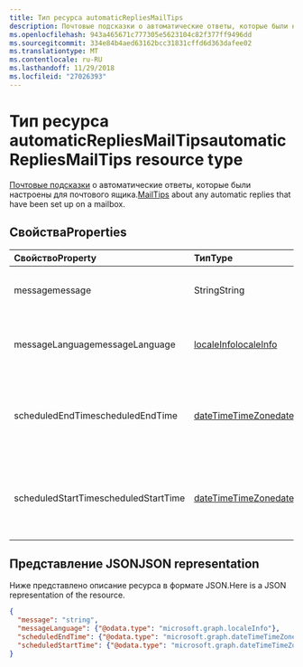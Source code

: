 ```yaml
---
title: Тип ресурса automaticRepliesMailTips
description: Почтовые подсказки о автоматические ответы, которые были настроены для почтового ящика.
ms.openlocfilehash: 943a465671c777305e5623104c82f377ff9496dd
ms.sourcegitcommit: 334e84b4aed63162bcc31831cffd6d363dafee02
ms.translationtype: MT
ms.contentlocale: ru-RU
ms.lasthandoff: 11/29/2018
ms.locfileid: "27026393"
---
```

# <a name="automaticrepliesmailtips-resource-type"></a><span data-ttu-id="bc192-103">Тип ресурса automaticRepliesMailTips</span><span class="sxs-lookup"><span data-stu-id="bc192-103">automaticRepliesMailTips resource type</span></span>


<span data-ttu-id="bc192-104">[Почтовые подсказки](../resources/mailtips.md) о автоматические ответы, которые были настроены для почтового ящика.</span><span class="sxs-lookup"><span data-stu-id="bc192-104">[MailTips](../resources/mailtips.md) about any automatic replies that have been set up on a mailbox.</span></span>

## <a name="properties"></a><span data-ttu-id="bc192-105">Свойства</span><span class="sxs-lookup"><span data-stu-id="bc192-105">Properties</span></span>
| <span data-ttu-id="bc192-106">Свойство</span><span class="sxs-lookup"><span data-stu-id="bc192-106">Property</span></span>     | <span data-ttu-id="bc192-107">Тип</span><span class="sxs-lookup"><span data-stu-id="bc192-107">Type</span></span>   |<span data-ttu-id="bc192-108">Описание</span><span class="sxs-lookup"><span data-stu-id="bc192-108">Description</span></span>|
|:-----|:-----|:-----|
| <span data-ttu-id="bc192-109">message</span><span class="sxs-lookup"><span data-stu-id="bc192-109">message</span></span> | <span data-ttu-id="bc192-110">String</span><span class="sxs-lookup"><span data-stu-id="bc192-110">String</span></span> | <span data-ttu-id="bc192-111">Сообщение автоматического ответа.</span><span class="sxs-lookup"><span data-stu-id="bc192-111">The automatic reply message.</span></span> |
| <span data-ttu-id="bc192-112">messageLanguage</span><span class="sxs-lookup"><span data-stu-id="bc192-112">messageLanguage</span></span> | [<span data-ttu-id="bc192-113">localeInfo</span><span class="sxs-lookup"><span data-stu-id="bc192-113">localeInfo</span></span>](../resources/localeinfo.md) | <span data-ttu-id="bc192-114">Язык, сообщение автоматического ответа.</span><span class="sxs-lookup"><span data-stu-id="bc192-114">The language that the automatic reply message is in.</span></span> |
| <span data-ttu-id="bc192-115">scheduledEndTime</span><span class="sxs-lookup"><span data-stu-id="bc192-115">scheduledEndTime</span></span> | [<span data-ttu-id="bc192-116">dateTimeTimeZone</span><span class="sxs-lookup"><span data-stu-id="bc192-116">dateTimeTimeZone</span></span>](../resources/datetimetimezone.md) | <span data-ttu-id="bc192-117">Дата и время окончания устанавливаются автоматические ответы.</span><span class="sxs-lookup"><span data-stu-id="bc192-117">The date and time that automatic replies are set to end.</span></span> |
| <span data-ttu-id="bc192-118">scheduledStartTime</span><span class="sxs-lookup"><span data-stu-id="bc192-118">scheduledStartTime</span></span> | [<span data-ttu-id="bc192-119">dateTimeTimeZone</span><span class="sxs-lookup"><span data-stu-id="bc192-119">dateTimeTimeZone</span></span>](../resources/datetimetimezone.md) | <span data-ttu-id="bc192-120">Дата и время автоматические ответы чтобы начать.</span><span class="sxs-lookup"><span data-stu-id="bc192-120">The date and time that automatic replies are set to begin.</span></span> |

## <a name="json-representation"></a><span data-ttu-id="bc192-121">Представление JSON</span><span class="sxs-lookup"><span data-stu-id="bc192-121">JSON representation</span></span>

<span data-ttu-id="bc192-122">Ниже представлено описание ресурса в формате JSON.</span><span class="sxs-lookup"><span data-stu-id="bc192-122">Here is a JSON representation of the resource.</span></span>

<!-- {
  "blockType": "resource",
  "optionalProperties": [
    "messageLanguage",
    "scheduledEndTime",
    "scheduledStartTime"
  ],
  "@odata.type": "microsoft.graph.automaticRepliesMailTips"
}-->

```json
{
  "message": "string",
  "messageLanguage": {"@odata.type": "microsoft.graph.localeInfo"},
  "scheduledEndTime": {"@odata.type": "microsoft.graph.dateTimeTimeZone"},
  "scheduledStartTime": {"@odata.type": "microsoft.graph.dateTimeTimeZone"}
}

```

<!-- uuid: 8fcb5dbc-d5aa-4681-8e31-b001d5168d79
2015-10-25 14:57:30 UTC -->
<!-- {
  "type": "#page.annotation",
  "description": "automaticRepliesMailTips resource",
  "keywords": "",
  "section": "documentation",
  "tocPath": ""
}-->